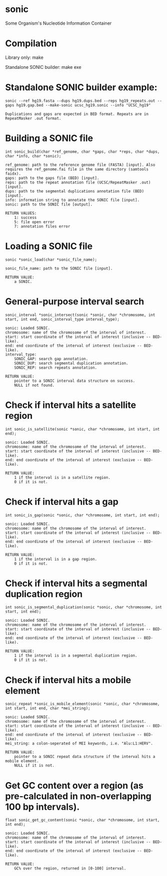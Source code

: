 # sonic
Some Organism's Nucleotide Information Container

# Compilation
Library only:
       make
       
Standalone SONIC builder:
       make exe

# Standalone SONIC builder example:

	sonic --ref hg19.fasta --dups hg19.dups.bed --reps hg19_repeats.out --gaps hg19.gap.bed --make-sonic ucsc_hg19.sonic --info "UCSC_hg19"

	Duplications and gaps are expected in BED format. Repeats are in RepeatMasker .out format.

# Building a SONIC file

	int sonic_build(char *ref_genome, char *gaps, char *reps, char *dups, char *info, char *sonic);

	ref_genome: path to the reference genome file (FASTA) [input]. Also requires the ref_genome.fai file in the same directory (samtools faidx).
	gaps: path to the gaps file (BED) [input].
	reps: path to the repeat annotation file (UCSC/RepeatMasker .out) [input].
	dups: path to the segmental duplications annotation file (BED) [input].
	info: information string to annotate the SONIC file [input].
	sonic: path to the SONIC file [output].
	
	RETURN VALUES:
		1: success
		5: file open error
		7: annotation files error
		

# Loading a SONIC file

	sonic *sonic_load(char *sonic_file_name);

	sonic_file_name: path to the SONIC file [input].

	RETURN VALUE:
		a SONIC.

# General-purpose interval search

	sonic_interval *sonic_intersect(sonic *sonic, char *chromosome, int start, int end, sonic_interval_type interval_type);

	sonic: Loaded SONIC.
	chromosome: name of the chromosome of the interval of interest.
	start: start coordinate of the interval of interest (inclusive -- BED-like).
	end: end coordinate of the interval of interest (exclusive -- BED-like).
	interval_type:
		SONIC_GAP: search gap annotation.
		SONIC_DUP: search segmental duplication annotation.
		SONIC_REP: search repeats annotation.

	RETURN VALUE:
		pointer to a SONIC interval data structure on success.
		NULL if not found.

# Check if interval hits a satellite region

	int sonic_is_satellite(sonic *sonic, char *chromosome, int start, int end);

	sonic: Loaded SONIC.
	chromosome: name of the chromosome of the interval of interest.
	start: start coordinate of the interval of interest (inclusive -- BED-like).
	end: end coordinate of the interval of interest (exclusive -- BED-like).

	RETURN VALUE:
		1 if the interval is in a satellite region.
		0 if it is not.

# Check if interval hits a gap

	int sonic_is_gap(sonic *sonic, char *chromosome, int start, int end);

	sonic: Loaded SONIC.
	chromosome: name of the chromosome of the interval of interest.
	start: start coordinate of the interval of interest (inclusive -- BED-like).
	end: end coordinate of the interval of interest (exclusive -- BED-like).

	RETURN VALUE:
		1 if the interval is in a gap region.
		0 if it is not.

# Check if interval hits a segmental duplication region

	int sonic_is_segmental_duplication(sonic *sonic, char *chromosome, int start, int end);

	sonic: Loaded SONIC.
	chromosome: name of the chromosome of the interval of interest.
	start: start coordinate of the interval of interest (inclusive -- BED-like).
	end: end coordinate of the interval of interest (exclusive -- BED-like).

	RETURN VALUE:
		1 if the interval is in a segmental duplication region.
		0 if it is not.

# Check if interval hits a mobile element

	sonic_repeat *sonic_is_mobile_element(sonic *sonic, char *chromosome, int start, int end, char *mei_string);

	sonic: Loaded SONIC.
	chromosome: name of the chromosome of the interval of interest.
	start: start coordinate of the interval of interest (inclusive -- BED-like).
	end: end coordinate of the interval of interest (exclusive -- BED-like).
	mei_string: a colon-seperated of MEI keywords, i.e. "Alu:L1:HERV".

	RETURN VALUE:
		pointer to a SONIC repeat data structure if the interval hits a mobile element.
		NULL if it is not.

# Get GC content over a region (as pre-calculated in non-overlapping 100 bp intervals).

	float sonic_get_gc_content(sonic *sonic, char *chromosome, int start, int end);

	sonic: Loaded SONIC.
	chromosome: name of the chromosome of the interval of interest.
	start: start coordinate of the interval of interest (inclusive -- BED-like).
	end: end coordinate of the interval of interest (exclusive -- BED-like).

	RETURN VALUE:
		GC% over the region, returned in [0-100] interval.
	
